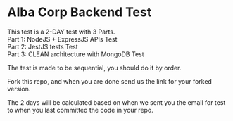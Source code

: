 # Alba Corp Backend Test

This test is a 2-DAY test with 3 Parts.<br />
Part 1: NodeJS + ExpressJS APIs Test<br />
Part 2: JestJS tests Test<br />
Part 3: CLEAN architecture with MongoDB Test

The test is made to be sequential, you should do it by order.

Fork this repo, and when you are done send us the link for your forked version.

The 2 days will be calculated based on when we sent you the email for test to when you last committed the code in your repo.
